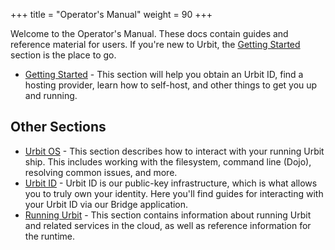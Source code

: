 +++
title = "Operator's Manual"
weight = 90
+++

Welcome to the Operator's Manual. These docs contain guides and reference material for users. If you're new to Urbit, the [Getting Started](/manual/getting-started) section is the place to go.

- [Getting Started](/manual/getting-started) - This section will help you obtain an Urbit ID, find a hosting provider, learn how to self-host, and other things to get you up and running.

## Other Sections
- [Urbit OS](/manual/os) - This section describes how to interact with your running Urbit ship. This includes working with the filesystem, command line (Dojo), resolving common issues, and more.
- [Urbit ID](/manual/id) - Urbit ID is our public-key infrastructure, which is what allows you to truly own your identity. Here you'll find guides for interacting with your Urbit ID via our Bridge application.
- [Running Urbit](/manual/running) - This section contains information about running Urbit and related services in the cloud, as well as reference information for the runtime.
